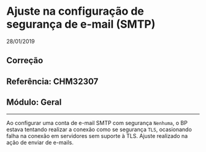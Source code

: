 # Ajuste na configuração de segurança de e-mail (SMTP)
28/01/2019
## Correção
## Referência: CHM32307
## Módulo: Geral
***

Ao configurar uma conta de e-mail SMTP com segurança `Nenhuma`, o BP estava tentando realizar a conexão como se segurança `TLS`, ocasionando falha na conexão em servidores sem suporte à TLS. Ajuste realizado na ação de enviar de e-mails.